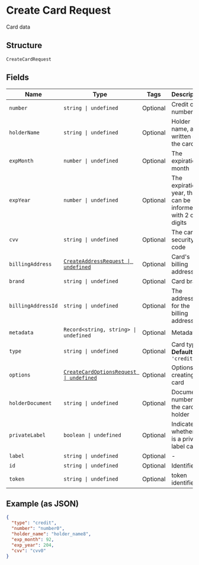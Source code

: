 
# Create Card Request

Card data

## Structure

`CreateCardRequest`

## Fields

| Name | Type | Tags | Description |
|  --- | --- | --- | --- |
| `number` | `string \| undefined` | Optional | Credit card number |
| `holderName` | `string \| undefined` | Optional | Holder name, as written on the card |
| `expMonth` | `number \| undefined` | Optional | The expiration month |
| `expYear` | `number \| undefined` | Optional | The expiration year, that can be informed with 2 or 4 digits |
| `cvv` | `string \| undefined` | Optional | The card's security code |
| `billingAddress` | [`CreateAddressRequest \| undefined`](../../doc/models/create-address-request.md) | Optional | Card's billing address |
| `brand` | `string \| undefined` | Optional | Card brand |
| `billingAddressId` | `string \| undefined` | Optional | The address id for the billing address |
| `metadata` | `Record<string, string> \| undefined` | Optional | Metadata |
| `type` | `string \| undefined` | Optional | Card type<br>**Default**: `'credit'` |
| `options` | [`CreateCardOptionsRequest \| undefined`](../../doc/models/create-card-options-request.md) | Optional | Options for creating the card |
| `holderDocument` | `string \| undefined` | Optional | Document number for the card's holder |
| `privateLabel` | `boolean \| undefined` | Optional | Indicates whether it is a private label card |
| `label` | `string \| undefined` | Optional | - |
| `id` | `string \| undefined` | Optional | Identifier |
| `token` | `string \| undefined` | Optional | token identifier |

## Example (as JSON)

```json
{
  "type": "credit",
  "number": "number0",
  "holder_name": "holder_name8",
  "exp_month": 92,
  "exp_year": 204,
  "cvv": "cvv0"
}
```

